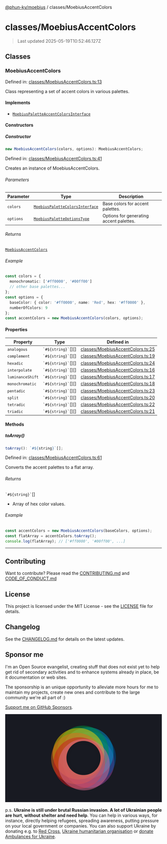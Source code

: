 [@phun-ky/moebius](../README.md) / classes/MoebiusAccentColors

# classes/MoebiusAccentColors

> Last updated 2025-05-19T10:52:46.127Z

##

## Classes

### MoebiusAccentColors

Defined in: [classes/MoebiusAccentColors.ts:13](https://github.com/phun-ky/moebius/blob/main/src/classes/MoebiusAccentColors.ts#L13)

Class representing a set of accent colors in various palettes.

#### Implements

- [`MoebiusPaletteAccentColorsInterface`](../types.md#moebiuspaletteaccentcolorsinterface)

#### Constructors

##### Constructor

```ts
new MoebiusAccentColors(colors, options): MoebiusAccentColors;
```

Defined in: [classes/MoebiusAccentColors.ts:41](https://github.com/phun-ky/moebius/blob/main/src/classes/MoebiusAccentColors.ts#L41)

Creates an instance of MoebiusAccentColors.

###### Parameters

| Parameter | Type                                                                         | Description                             |
| --------- | ---------------------------------------------------------------------------- | --------------------------------------- |
| `colors`  | [`MoebiusPaletteColorsInterface`](../types.md#moebiuspalettecolorsinterface) | Base colors for accent palettes.        |
| `options` | [`MoebiusPaletteOptionsType`](../types.md#moebiuspaletteoptionstype)         | Options for generating accent palettes. |

###### Returns

[`MoebiusAccentColors`](#moebiusaccentcolors)

###### Example

```ts
const colors = {
  monochromatic: ['#ff0000', '#00ff00']
  // other base palettes...
};
const options = {
  baseColor: { color: '#ff0000', name: 'Red', hex: '#ff0000' },
  numberOfColors: 9
};
const accentColors = new MoebiusAccentColors(colors, options);
```

#### Properties

| Property                                     | Type                     | Defined in                                                                                                               |
| -------------------------------------------- | ------------------------ | ------------------------------------------------------------------------------------------------------------------------ |
| <a id="analogous"></a> `analogous`           | `` `#${string}` ``\[]\[] | [classes/MoebiusAccentColors.ts:25](https://github.com/phun-ky/moebius/blob/main/src/classes/MoebiusAccentColors.ts#L25) |
| <a id="complement"></a> `complement`         | `` `#${string}` ``\[]\[] | [classes/MoebiusAccentColors.ts:19](https://github.com/phun-ky/moebius/blob/main/src/classes/MoebiusAccentColors.ts#L19) |
| <a id="hexadic"></a> `hexadic`               | `` `#${string}` ``\[]\[] | [classes/MoebiusAccentColors.ts:24](https://github.com/phun-ky/moebius/blob/main/src/classes/MoebiusAccentColors.ts#L24) |
| <a id="interpolate"></a> `interpolate`       | `` `#${string}` ``\[]\[] | [classes/MoebiusAccentColors.ts:16](https://github.com/phun-ky/moebius/blob/main/src/classes/MoebiusAccentColors.ts#L16) |
| <a id="luminanceshift"></a> `luminanceShift` | `` `#${string}` ``\[]\[] | [classes/MoebiusAccentColors.ts:17](https://github.com/phun-ky/moebius/blob/main/src/classes/MoebiusAccentColors.ts#L17) |
| <a id="monochromatic"></a> `monochromatic`   | `` `#${string}` ``\[]\[] | [classes/MoebiusAccentColors.ts:18](https://github.com/phun-ky/moebius/blob/main/src/classes/MoebiusAccentColors.ts#L18) |
| <a id="pentadic"></a> `pentadic`             | `` `#${string}` ``\[]\[] | [classes/MoebiusAccentColors.ts:23](https://github.com/phun-ky/moebius/blob/main/src/classes/MoebiusAccentColors.ts#L23) |
| <a id="split"></a> `split`                   | `` `#${string}` ``\[]\[] | [classes/MoebiusAccentColors.ts:20](https://github.com/phun-ky/moebius/blob/main/src/classes/MoebiusAccentColors.ts#L20) |
| <a id="tetradic"></a> `tetradic`             | `` `#${string}` ``\[]\[] | [classes/MoebiusAccentColors.ts:22](https://github.com/phun-ky/moebius/blob/main/src/classes/MoebiusAccentColors.ts#L22) |
| <a id="triadic"></a> `triadic`               | `` `#${string}` ``\[]\[] | [classes/MoebiusAccentColors.ts:21](https://github.com/phun-ky/moebius/blob/main/src/classes/MoebiusAccentColors.ts#L21) |

#### Methods

##### toArray()

```ts
toArray(): `#${string}`[];
```

Defined in: [classes/MoebiusAccentColors.ts:61](https://github.com/phun-ky/moebius/blob/main/src/classes/MoebiusAccentColors.ts#L61)

Converts the accent palettes to a flat array.

###### Returns

`` `#${string}` ``\[]

- Array of hex color values.

###### Example

```ts
const accentColors = new MoebiusAccentColors(baseColors, options);
const flatArray = accentColors.toArray();
console.log(flatArray); // ['#ff0000', '#00ff00', ...]
```

---

## Contributing

Want to contribute? Please read the [CONTRIBUTING.md](https://github.com/phun-ky/moebius/blob/main/CONTRIBUTING.md) and [CODE_OF_CONDUCT.md](https://github.com/phun-ky/moebius/blob/main/CODE_OF_CONDUCT.md)

## License

This project is licensed under the MIT License - see the [LICENSE](https://github.com/phun-ky/moebius/blob/main/LICENSE) file for details.

## Changelog

See the [CHANGELOG.md](https://github.com/phun-ky/moebius/blob/main/CHANGELOG.md) for details on the latest updates.

## Sponsor me

I'm an Open Source evangelist, creating stuff that does not exist yet to help get rid of secondary activities and to enhance systems already in place, be it documentation or web sites.

The sponsorship is an unique opportunity to alleviate more hours for me to maintain my projects, create new ones and contribute to the large community we're all part of :)

[Support me on GitHub Sponsors](https://github.com/sponsors/phun-ky).

![logo](https://github.com/phun-ky/moebius/blob/main/public/images/logo/logo-ring.png?raw=true)

p.s. **Ukraine is still under brutal Russian invasion. A lot of Ukrainian people are hurt, without shelter and need help**. You can help in various ways, for instance, directly helping refugees, spreading awareness, putting pressure on your local government or companies. You can also support Ukraine by donating e.g. to [Red Cross](https://www.icrc.org/en/donate/ukraine), [Ukraine humanitarian organisation](https://savelife.in.ua/en/donate-en/#donate-army-card-weekly) or [donate Ambulances for Ukraine](https://www.gofundme.com/f/help-to-save-the-lives-of-civilians-in-a-war-zone).
